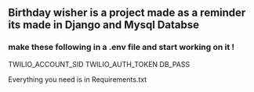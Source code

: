  ## Birthday wisher is a project made as a reminder its made in Django and Mysql Databse

### make these following in a .env file and start working on it ! 
TWILIO_ACCOUNT_SID
TWILIO_AUTH_TOKEN
DB_PASS 

Everything you need is in Requirements.txt